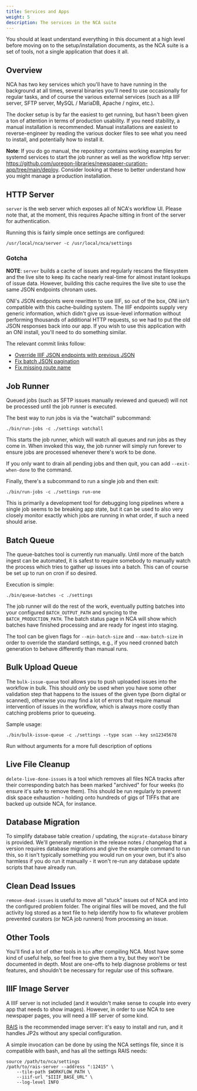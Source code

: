 ```yaml
---
title: Services and Apps
weight: 5
description: The services in the NCA suite
---
```


You should at least understand everything in this document at a high level
before moving on to the setup/installation documents, as the NCA suite is a set
of tools, not a single application that does it all.

## Overview

NCA has two key services which you'll have to have running in the background at
all times, several binaries you'll need to use occasionally for regular tasks,
and of course the various external services (such as a IIIF server, SFTP
server, MySQL / MariaDB, Apache / nginx, etc.).

The docker setup is by far the easiest to get running, but hasn't been given a
ton of attention in terms of production usability. If you need stability, a
manual installation is recommended. Manual installations are easiest to
reverse-engineer by reading the various docker files to see what you need to
install, and potentially how to install it.

**Note**: If you do go manual, the repository contains working examples for
systemd services to start the job runner as well as the workflow http
server: <https://github.com/uoregon-libraries/newspaper-curation-app/tree/main/deploy>.
Consider looking at these to better understand how you might manage a
production installation.

## HTTP Server

`server` is the web server which exposes all of NCA's workflow UI. Please
note that, at the moment, this requires Apache sitting in front of the server
for authentication.

Running this is fairly simple once settings are configured:

    /usr/local/nca/server -c /usr/local/nca/settings

### Gotcha

**NOTE**: `server` builds a cache of issues and regularly rescans the
filesystem and the live site to keep its cache nearly real-time for almost
instant lookups of issue data. However, building this cache requires the live
site to use the same JSON endpoints chronam uses.

ONI's JSON endpoints were rewritten to use IIIF, so out of the box, ONI isn't
compatible with this cache-building system. The IIIF endpoints supply very
generic information, which didn't give us issue-level information without
performing thousands of additional HTTP requests, so we had to put the old JSON
responses back into our app. If you wish to use this application with an ONI
install, you'll need to do something similar.

The relevant commit links follow:

- [Override IIIF JSON endpoints with previous JSON](https://github.com/uoregon-libraries/oregon-oni/commit/067ab17084d9015996932d2e001226aa18bbcdb6)
- [Fix batch JSON pagination](https://github.com/uoregon-libraries/oregon-oni/commit/0463435615b23058ca1bc2afd8017e7001dc0657)
- [Fix missing route name](https://github.com/uoregon-libraries/oregon-oni/commit/94f84a30abd6ad5a38c8bd932a95297e1a9b1989)

## Job Runner

Queued jobs (such as SFTP issues manually reviewed and queued) will not be
processed until the job runner is executed.

The best way to run jobs is via the "watchall" subcommand:

    ./bin/run-jobs -c ./settings watchall

This starts the job runner, which will watch all queues and run jobs as they
come in. When invoked this way, the job runner will simply run forever to
ensure jobs are processed whenever there's work to be done.

If you only want to drain all pending jobs and then quit, you can add
`--exit-when-done` to the command.

Finally, there's a subcommand to run a single job and then exit:

    ./bin/run-jobs -c ./settings run-one

This is primarily a development tool for debugging long pipelines where a
single job seems to be breaking app state, but it can be used to also very
closely monitor exactly which jobs are running in what order, if such a need
should arise.

## Batch Queue

The queue-batches tool is currently run manually. Until more of the batch
ingest can be automated, it is safest to require somebody to manually watch the
process which tries to gather up issues into a batch. This can of course be
set up to run on cron if so desired.

Execution is simple:

    ./bin/queue-batches -c ./settings

The job runner will do the rest of the work, eventually putting batches into
your configured `BATCH_OUTPUT_PATH` and syncing to the `BATCH_PRODUCTION_PATH`.
The batch status page in NCA will show which batches have finished processing
and are ready for ingest into staging.

The tool can be given flags for `--min-batch-size` and `--max-batch-size` in
order to override the standard settings, e.g., if you need cronned batch
generation to behave differently than manual runs.

## Bulk Upload Queue

The `bulk-issue-queue` tool allows you to push uploaded issues into the
workflow in bulk. This should *only* be used when you have some other
validation step that happens to the issues of the given type (born digital or
scanned), otherwise you may find a lot of errors that require manual
intervention of issues in the workflow, which is always more costly than
catching problems prior to queueing.

Sample usage:

    ./bin/bulk-issue-queue -c ./settings --type scan --key sn12345678

Run without arguments for a more full description of options

## Live File Cleanup

`delete-live-done-issues` is a tool which removes all files NCA tracks after
their corresponding batch has been marked "archived" for four weeks (to ensure
it's safe to remove them). This should be run regularly to prevent disk space
exhaustion - holding onto hundreds of gigs of TIFFs that are backed up outside
NCA, for instance.

## Database Migration

To simplify database table creation / updating, the `migrate-database` binary
is provided. We'll generally mention in the release notes / changelog that a
version requires database migrations and give the example command to run this,
so it isn't typically something you would run on your own, but it's also
harmless if you do run it manually - it won't re-run any database update
scripts that have already run.

## Clean Dead Issues

`remove-dead-issues` is useful to move all "stuck" issues out of NCA and into
the configured problem folder. The original files will be moved, and the full
activity log stored as a text file to help identify how to fix whatever problem
prevented curators (or NCA job runners) from processing an issue.

## Other Tools

You'll find a lot of other tools in `bin` after compiling NCA. Most
have some kind of useful help, so feel free to give them a try, but they won't
be documented in depth. Most are one-offs to help diagnose problems or test
features, and shouldn't be necessary for regular use of this software.

## IIIF Image Server

A IIIF server is not included (and it wouldn't make sense to couple into every
app that needs to show images). However, in order to use NCA to see newspaper
pages, you will need a IIIF server of some kind.

[RAIS](https://github.com/uoregon-libraries/rais-image-server) is the
recommended image server: it's easy to install and run, and it handles JP2s
without any special configuration.

A simple invocation can be done by using the NCA settings file, since
it is compatible with bash, and has all the settings RAIS needs:

    source /path/to/nca/settings
    /path/to/rais-server --address ":12415" \
        --tile-path $WORKFLOW_PATH \
        --iiif-url "$IIIF_BASE_URL" \
        --log-level INFO

